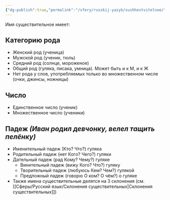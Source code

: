 ```yaml
---
{"dg-publish":true,"permalink":"/sfery/russkij-yazyk/sushhestvitelnoe/","tags":["Русский"]}
---
```


Имя существительное имеет:
## Категорию рода
- Женский род (ученица)
- Мужской род (ученик, тюль)
- Средний род (солнце, мороженое)
 - Общий род (гуляка, писака, умница). Может быть и к М, и к Ж
- Нет рода у слов, употребляемых только во множественном числе (очки, джинсы, ножницы)
## Число
- Единственное число (ученик)
- Множественное число (ученики)
## Падеж *(Иван родил девчонку, велел тащить пелёнку)*
- Именительный падеж (Кто? Что?) гуляка
- Родительный падеж (нет Кого? Чего?) гуляки
- Дательный падеж (рад Кому? Чему?) гуляке
    - Винительный падеж (вижу Кого? Что?) гуляку
    - Творительный падеж (любуюсь Кем? Чем?) гулякой
    - Предложный падеж (говорю О ком? О чём?) о гуляке
- Также имена существительные делятся на 3 склонения (см. [[Сферы/Русский язык/Склонения существительных\|Склонения существительных]]) 